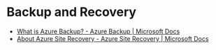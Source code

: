 # Backup and Recovery

* [What is Azure Backup? - Azure Backup | Microsoft Docs](https://docs.microsoft.com/en-us/azure/backup/backup-overview)
* [About Azure Site Recovery - Azure Site Recovery | Microsoft Docs](https://docs.microsoft.com/en-us/azure/site-recovery/site-recovery-overview)

